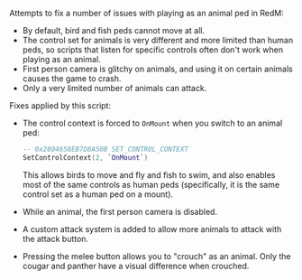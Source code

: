 Attempts to fix a number of issues with playing as an animal ped in RedM:

- By default, bird and fish peds cannot move at all.
- The control set for animals is very different and more limited than human peds, so scripts that listen for specific controls often don't work when playing as an animal.
- First person camera is glitchy on animals, and using it on certain animals causes the game to crash.
- Only a very limited number of animals can attack.

Fixes applied by this script:

- The control context is forced to `OnMount` when you switch to an animal ped:

  ```lua
  -- 0x2804658EB7D8A50B SET_CONTROL_CONTEXT
  SetControlContext(2, `OnMount`)
  ```
  
  This allows birds to move and fly and fish to swim, and also enables most of the same controls as human peds (specifically, it is the same control set as a human ped on a mount).
  
- While an animal, the first person camera is disabled.

- A custom attack system is added to allow more animals to attack with the attack button.

- Pressing the melee button allows you to "crouch" as an animal. Only the cougar and panther have a visual difference when crouched.
